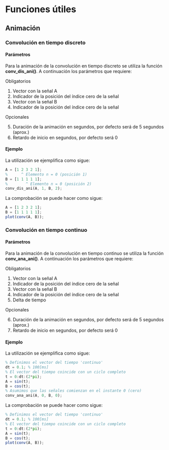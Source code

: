 # Funciones útiles

## Animación

### Convolución en tiempo discreto

#### Parámetros

Para la animación de la convolución en tiempo discreto se utiliza la función
**conv_dis_ani()**. A continuación los parámetros que requiere:

Obligatorios

1. Vector con la señal A
2. Indicador de la posición del índice cero de la señal
3. Vector con la señal B
4. Indicador de la posición del índice cero de la señal

Opcionales

5. Duración de la animación en segundos, por defecto será de 5 segundos (aprox.)
6. Retardo de inicio en segundos, por defecto será 0

#### Ejemplo

La utilización se ejemplifica como sigue:

```octave
A = [1 2 3 2 1]; 
%      ^ Elemento n = 0 (posición 1)
B = [1 1 1 1 1];
%        ^ Elemento n = 0 (posición 2)
conv_dis_ani(A, 1, B, 2);
```

La comprobación se puede hacer como sigue:

```octave
A = [1 2 3 2 1]; 
B = [1 1 1 1 1];
plot(conv(A, B));
```

### Convolución en tiempo continuo

#### Parámetros

Para la animación de la convolución en tiempo continuo se utiliza la función
**conv_ana_ani()**. A continuación los parámetros que requiere:

Obligatorios

1. Vector con la señal A
2. Indicador de la posición del índice cero de la señal
3. Vector con la señal B
4. Indicador de la posición del índice cero de la señal
5. Delta de tiempo

Opcionales

6. Duración de la animación en segundos, por defecto será de 5 segundos (aprox.)
7. Retardo de inicio en segundos, por defecto será 0

#### Ejemplo

La utilización se ejemplifica como sigue:

```octave
% Definimos el vector del tiempo 'continuo'
dt = 0.1; % 100[ms]
% El vector del tiempo coincide con un ciclo completo
t = 0:dt:(2*pi);
A = sin(t);
B = cos(t);
% Asumimos que las señales comienzan en el instante 0 (cero)
conv_ana_ani(A, 0, B, 0);
```

La comprobación se puede hacer como sigue:

```octave
% Definimos el vector del tiempo 'continuo'
dt = 0.1; % 100[ms]
% El vector del tiempo coincide con un ciclo completo
t = 0:dt:(2*pi);
A = sin(t);
B = cos(t);
plot(conv(A, B));
```
